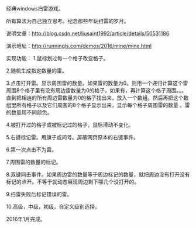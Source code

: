 
经典windows扫雷游戏。

所有算法为自己独立思考。纪念那些年玩扫雷的岁月。

说明文章：http://blog.csdn.net/liusaint1992/article/details/50531186

演示地址：http://runningls.com/demos/2016/mine/mine.html

实现功能：
1.鼠标划过每一个格子改变格子。

2.随机生成指定数量的雷。

3.点击打开雷。显示周围雷的数量。如果雷的数量为0。则用一个递归计算这个雷周围8个格子里有没有周边雷数量为0的格子，如果有，再计算这个格子周围。。。直到把相连的所有周边雷数量为0的格子找出来，放入一个数组。然后再把这个数组里所有格子以及它们周围的8个格子显示出来，显示每个格子周围雷的数量 。雷的数量用不同颜色。

4.被打开过的格子或被标记过的格子，鼠标滑动不变化。

5.右键标记雷。用旗子或问号。屏蔽网页原本的右键事件。

6.第一次点击不为雷。

7.周围雷的数量的标记。

8.双键同击事件。如果周边雷的数量等于周边标记的数量，就把周边没有打开没有标记的点开。不等于就动态展现周边剩下哪几个没打开的。

9.扫雷失败后标记错误的雷。

10.高级，中级，初级，自定义级别选择。


2016年1月完成。
